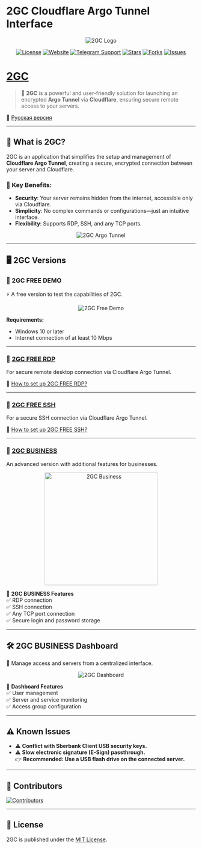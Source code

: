 # 2GC Cloudflare Argo Tunnel Interface
<div id="header" align="center">
    <img src="https://pub-a89b5697d4074daeb851dc6c011ed225.r2.dev/2gc_logo.ico" alt="2GC Logo">
</div>
<div id="badges" align="center">
    
[![License](https://img.shields.io/github/license/mlanies/2GC?style=for-the-badge)](https://github.com/mlanies/2GC/blob/main/LICENSE)
[![Website](https://img.shields.io/badge/Website-000000?style=for-the-badge&logoColor=white)](https://2gc.io)
[![Telegram Support](https://img.shields.io/badge/Telegram%20Support-2CA5E0?style=for-the-badge&logo=telegram&logoColor=white)](https://t.me/suppport2gc_bot)
[![Stars](https://img.shields.io/github/stars/twogc/2GC-Cloudflare-Argo-Tunnel-Interface?style=for-the-badge)](https://github.com/twogc/2GC-Cloudflare-Argo-Tunnel-Interface/stargazers)
[![Forks](https://img.shields.io/github/forks/twogc/2GC-Cloudflare-Argo-Tunnel-Interface?style=for-the-badge)](https://github.com/twogc/2GC-Cloudflare-Argo-Tunnel-Interface/network)
[![Issues](https://img.shields.io/github/issues/twogc/2GC-Cloudflare-Argo-Tunnel-Interface?style=for-the-badge)](https://github.com/twogc/2GC-Cloudflare-Argo-Tunnel-Interface/issues)
</div>


# [2GC](https://2gc.ru)

> 🚀 **2GC** is a powerful and user-friendly solution for launching an encrypted **Argo Tunnel** via **Cloudflare**, ensuring secure remote access to your servers.

📌 [Русская версия](README_ru.md)

---

## 🔐 What is 2GC?

2GC is an application that simplifies the setup and management of **Cloudflare Argo Tunnel**, creating a secure, encrypted connection between your server and Cloudflare.

### 🔹 Key Benefits:
- **Security**: Your server remains hidden from the internet, accessible only via Cloudflare.  
- **Simplicity**: No complex commands or configurations—just an intuitive interface.  
- **Flexibility**: Supports RDP, SSH, and any TCP ports.  

<div align="center">
    <img src="https://pub-39c0bfd961854a87ad355d11701329e5.r2.dev/2gc-cf.png" alt="2GC Argo Tunnel">
</div>

---

## 🖥️ 2GC Versions

### 🎯 2GC FREE DEMO
⚡ A free version to test the capabilities of 2GC.

<div align="center">
    <img src="https://github.com/mlanies/2GC-app-ras/blob/main/2gc-free.gif" alt="2GC Free Demo">
</div>

**Requirements:**  
- Windows 10 or later  
- Internet connection of at least 10 Mbps  

---

### 🔹 [2GC FREE RDP](https://github.com/twogc/2GC-Cloudflare-Argo-Tunnel-Interface/releases)  
For secure remote desktop connection via Cloudflare Argo Tunnel.

📖 [How to set up 2GC FREE RDP?](doc_en.md)

---

### 🔹 [2GC FREE SSH](https://2gc.ru/download)  
For a secure SSH connection via Cloudflare Argo Tunnel.

📖 [How to set up 2GC FREE SSH?](doc_en.md)

---

### 🚀 [2GC BUSINESS](https://2gc.ru/download)  
An advanced version with additional features for businesses.

<div align="center">
    <img src="https://pub-a89b5697d4074daeb851dc6c011ed225.r2.dev/2gc_app_list.svg" width="300" alt="2GC Business">
</div>

🔹 **2GC BUSINESS Features**  
✅ RDP connection  
✅ SSH connection  
✅ Any TCP port connection  
✅ Secure login and password storage  

---

## 🛠️ 2GC BUSINESS Dashboard

📌 Manage access and servers from a centralized interface.

<div align="center">
    <img src="https://pub-a89b5697d4074daeb851dc6c011ed225.r2.dev/lk_2gc.png" alt="2GC Dashboard">
</div>

🔹 **Dashboard Features**  
✅ User management  
✅ Server and service monitoring  
✅ Access group configuration  

---

## ⚠️ Known Issues

- ⚠ **Conflict with Sberbank Client USB security keys.**  
- ⚠ **Slow electronic signature (E-Sign) passthrough.**  
  👉 **Recommended: Use a USB flash drive on the connected server.**

---

## 👥 Contributors

<a href="https://github.com/mlanies/2GC/graphs/contributors">
  <img src="https://contrib.rocks/image?repo=mlanies/2GC" alt="Contributors">
</a>

---

## 📜 License

2GC is published under the [MIT License](LICENSE).
